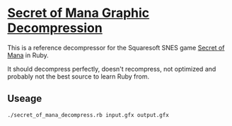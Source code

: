 # [Secret of Mana Graphic Decompression](http://wiki.superfamicom.org/snes/show/Seiken+Densetsu+2) #

This is a reference decompressor for the Squaresoft SNES game [Secret of Mana]() in Ruby.

It should decompress perfectly, doesn't recompress, not optimized and probably not the best source to learn Ruby from.

## Useage ##

    ./secret_of_mana_decompress.rb input.gfx output.gfx
